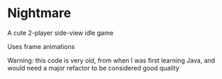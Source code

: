 # Nightmare
A cute 2-player side-view idle game 

Uses frame animations

Warning: this code is very old, from when I was first learning Java, and would need a major refactor to be considered good quality
